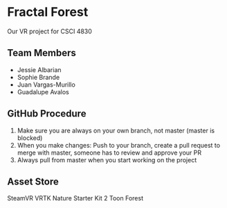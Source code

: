 # Fractal Forest
Our VR project for CSCI 4830

## Team Members
* Jessie Albarian
* Sophie Brande
* Juan Vargas-Murillo
* Guadalupe Avalos

## GitHub Procedure
1. Make sure you are always on your own branch, not master (master is blocked)
2. When you make changes: Push to your branch, create a pull request to merge with master, someone has to review and approve your PR
3. Always pull from master when you start working on the project

## Asset Store
SteamVR
VRTK
Nature Starter Kit 2
Toon Forest
